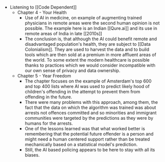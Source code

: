 - Listening to [[Code Dependent]]
	- Chapter 4 - Your Health
		- Use of AI in medicine, on example of augmenting trained physicians in remote areas were the second human opinion is not possible. The example here is an Indian [[Qure.ai]] and its use in remote areas of India in late [[2010s]]
		- The conclusion is, that although the AI could benefit remote and disadvantaged population's health, they are subject to [[Data Colonialism]]. They are used to harvest the data and to build tools which are then sold at a premium in more affluent areas of the world. To some extent the modern healthcare is possible thanks to practices which we would consider incompatible with our own sense of privacy and data ownership.
	- Chapter 5 - Year Freedom
		- The chapter focuses on the example of Amsterdam's top 600 and top 400 lists where AI was used to predict likely hood of children's offending in the attempt to prevent them from offending in the future.
		- There were many problems with this approach, among them, the fact that the data on which the algorithm was trained was about arrests not offences committed and so minorities and immigrant communities were targeted by the predictions as they were by humans for the arrests.
		- One of the lessons learned was that what worked better is remembering that the potential future offender is a person and might need a human centered support rather than be treated mechanically based on a statistical model's prediction.
		- Still, the AI based policing appears to be here to stay with all its biases.